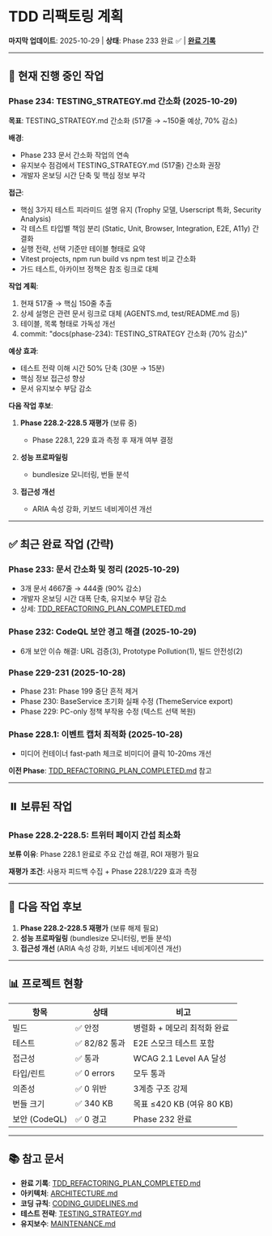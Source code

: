 # TDD 리팩토링 계획

**마지막 업데이트**: 2025-10-29 | **상태**: Phase 233 완료 ✅ |
**[완료 기록](./TDD_REFACTORING_PLAN_COMPLETED.md)**

---

## 🔄 현재 진행 중인 작업

### Phase 234: TESTING_STRATEGY.md 간소화 (2025-10-29)

**목표**: TESTING_STRATEGY.md 간소화 (517줄 → ~150줄 예상, 70% 감소)

**배경**:

- Phase 233 문서 간소화 작업의 연속
- 유지보수 점검에서 TESTING_STRATEGY.md (517줄) 간소화 권장
- 개발자 온보딩 시간 단축 및 핵심 정보 부각

**접근**:

- 핵심 3가지 테스트 피라미드 설명 유지 (Trophy 모델, Userscript 특화, Security Analysis)
- 각 테스트 타입별 책임 분리 (Static, Unit, Browser, Integration, E2E, A11y) 간결화
- 실행 전략, 선택 기준만 테이블 형태로 요약
- Vitest projects, npm run build vs npm test 비교 간소화
- 가드 테스트, 아카이브 정책은 참조 링크로 대체

**작업 계획**:

1. 현재 517줄 → 핵심 150줄 추출
2. 상세 설명은 관련 문서 링크로 대체 (AGENTS.md, test/README.md 등)
3. 테이블, 목록 형태로 가독성 개선
4. commit: "docs(phase-234): TESTING_STRATEGY 간소화 (70% 감소)"

**예상 효과**:

- 테스트 전략 이해 시간 50% 단축 (30분 → 15분)
- 핵심 정보 접근성 향상
- 문서 유지보수 부담 감소

**다음 작업 후보**:

1. **Phase 228.2-228.5 재평가** (보류 중)
   - Phase 228.1, 229 효과 측정 후 재개 여부 결정

2. **성능 프로파일링**
   - bundlesize 모니터링, 번들 분석

3. **접근성 개선**
   - ARIA 속성 강화, 키보드 네비게이션 개선

---

## ✅ 최근 완료 작업 (간략)

### Phase 233: 문서 간소화 및 정리 (2025-10-29)

- 3개 문서 4667줄 → 444줄 (90% 감소)
- 개발자 온보딩 시간 대폭 단축, 유지보수 부담 감소
- 상세: [TDD_REFACTORING_PLAN_COMPLETED.md](./TDD_REFACTORING_PLAN_COMPLETED.md)

### Phase 232: CodeQL 보안 경고 해결 (2025-10-29)

- 6개 보안 이슈 해결: URL 검증(3), Prototype Pollution(1), 빌드 안전성(2)

### Phase 229-231 (2025-10-28)

- Phase 231: Phase 199 중단 흔적 제거
- Phase 230: BaseService 초기화 실패 수정 (ThemeService export)
- Phase 229: PC-only 정책 부작용 수정 (텍스트 선택 복원)

### Phase 228.1: 이벤트 캡처 최적화 (2025-10-28)

- 미디어 컨테이너 fast-path 체크로 비미디어 클릭 10-20ms 개선

**이전 Phase**:
[TDD_REFACTORING_PLAN_COMPLETED.md](./TDD_REFACTORING_PLAN_COMPLETED.md) 참고

---

## ⏸️ 보류된 작업

### Phase 228.2-228.5: 트위터 페이지 간섭 최소화

**보류 이유**: Phase 228.1 완료로 주요 간섭 해결, ROI 재평가 필요

**재평가 조건**: 사용자 피드백 수집 + Phase 228.1/229 효과 측정

---

## 🎯 다음 작업 후보

1. **Phase 228.2-228.5 재평가** (보류 해제 필요)
2. **성능 프로파일링** (bundlesize 모니터링, 번들 분석)
3. **접근성 개선** (ARIA 속성 강화, 키보드 네비게이션 개선)

---

## 📊 프로젝트 현황

| 항목          | 상태          | 비고                        |
| ------------- | ------------- | --------------------------- |
| 빌드          | ✅ 안정       | 병렬화 + 메모리 최적화 완료 |
| 테스트        | ✅ 82/82 통과 | E2E 스모크 테스트 포함      |
| 접근성        | ✅ 통과       | WCAG 2.1 Level AA 달성      |
| 타입/린트     | ✅ 0 errors   | 모두 통과                   |
| 의존성        | ✅ 0 위반     | 3계층 구조 강제             |
| 번들 크기     | ✅ 340 KB     | 목표 ≤420 KB (여유 80 KB)   |
| 보안 (CodeQL) | ✅ 0 경고     | Phase 232 완료              |

---

## 📚 참고 문서

- **완료 기록**:
  [TDD_REFACTORING_PLAN_COMPLETED.md](./TDD_REFACTORING_PLAN_COMPLETED.md)
- **아키텍처**: [ARCHITECTURE.md](./ARCHITECTURE.md)
- **코딩 규칙**: [CODING_GUIDELINES.md](./CODING_GUIDELINES.md)
- **테스트 전략**: [TESTING_STRATEGY.md](./TESTING_STRATEGY.md)
- **유지보수**: [MAINTENANCE.md](./MAINTENANCE.md)
